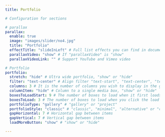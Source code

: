 ```yaml
---
title: Portfolio

# Configuration for sections

# parallax
parallax:
  enable: true
  image: "images/slider/no4.jpg"
  title: "Portfolio"
  effectTitle: "slideInLeft" # Full list effects you can find in documentation theme
  parallaxVideo: "show" # If "parallaxVideo" is "show"
  parallaxVideoLink: "" # Support YouTube and Vimeo video 

# Portfolio
portfolio:
  stretch: "hide" # Ultra wide portfolio, "show" or "hide"
  filter: "text-center" # Align filter "text-start", "text-center", "text-end" or "d-none"
  columns: 3 # It is the number of columns you wish to display in the grid
  columnItem: "hide" # Column to a single media box, "show" or "hide"
  boxesToLoadStart: 9 # The number of boxes to load when it first loads the grid
  boxesToLoad: 3 # The number of boxes to load when you click the load more button 
  portfolioType: "gallery" # "gallery" or "project"
  portfolioStyle: "classic" # "classic", "minimal", "alternative" or "creative"
  gapHorizontal: 7 # Horizontal gap between items
  gapVertical: 7 # Vertical gap between items
  loadMoreButton: "show" # "show" or "hide"

---
```

